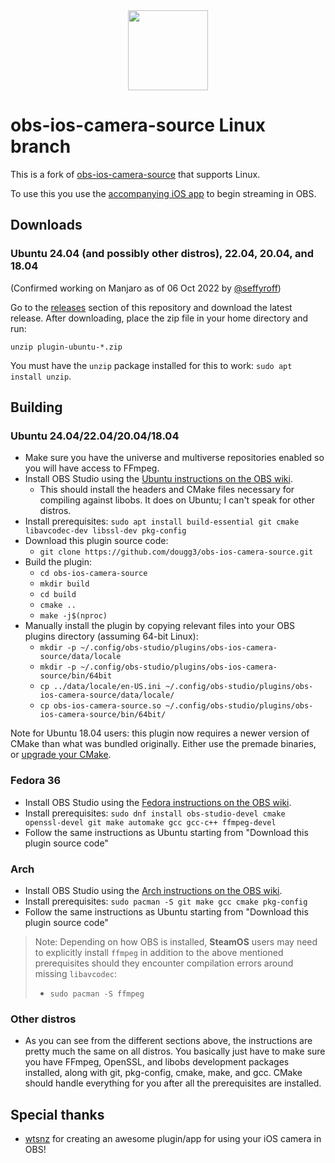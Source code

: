 <div align = "center">
<img src=".github/obs-logo.svg" width="128" height="128" />
</div>


obs-ios-camera-source Linux branch
==============
This is a fork of [obs-ios-camera-source](https://github.com/wtsnz/obs-ios-camera-source) that supports Linux.

To use this you use the [accompanying iOS app](https://obs.camera/) to begin streaming in OBS.

## Downloads

### Ubuntu 24.04 (and possibly other distros), 22.04, 20.04, and 18.04
(Confirmed working on Manjaro as of 06 Oct 2022 by [@seffyroff](https://github.com/seffyroff))

Go to the [releases](https://github.com/dougg3/obs-ios-camera-source/releases) section of this repository and download the latest release. After downloading, place the zip file in your home directory and run:

```
unzip plugin-ubuntu-*.zip
```

You must have the `unzip` package installed for this to work: `sudo apt install unzip`.

## Building

### Ubuntu 24.04/22.04/20.04/18.04

- Make sure you have the universe and multiverse repositories enabled so you will have access to FFmpeg.
- Install OBS Studio using the [Ubuntu instructions on the OBS wiki](https://obsproject.com/wiki/install-instructions#ubuntu-installation).
  - This should install the headers and CMake files necessary for compiling against libobs. It does on Ubuntu; I can't speak for other distros.
- Install prerequisites: `sudo apt install build-essential git cmake libavcodec-dev libssl-dev pkg-config`
- Download this plugin source code:
  - `git clone https://github.com/dougg3/obs-ios-camera-source.git`
- Build the plugin:
  - `cd obs-ios-camera-source`
  - `mkdir build`
  - `cd build`
  - `cmake ..`
  - `make -j$(nproc)`
- Manually install the plugin by copying relevant files into your OBS plugins directory (assuming 64-bit Linux):
  - `mkdir -p ~/.config/obs-studio/plugins/obs-ios-camera-source/data/locale`
  - `mkdir -p ~/.config/obs-studio/plugins/obs-ios-camera-source/bin/64bit`
  - `cp ../data/locale/en-US.ini ~/.config/obs-studio/plugins/obs-ios-camera-source/data/locale/`
  - `cp obs-ios-camera-source.so ~/.config/obs-studio/plugins/obs-ios-camera-source/bin/64bit/`

Note for Ubuntu 18.04 users: this plugin now requires a newer version of CMake than what was bundled originally. Either use the premade binaries, or [upgrade your CMake](https://apt.kitware.com/).

### Fedora 36

- Install OBS Studio using the [Fedora instructions on the OBS wiki](https://obsproject.com/wiki/unofficial-linux-builds#fedora).
- Install prerequisites: `sudo dnf install obs-studio-devel cmake openssl-devel git make automake gcc gcc-c++ ffmpeg-devel`
- Follow the same instructions as Ubuntu starting from "Download this plugin source code"

### Arch

- Install OBS Studio using the [Arch instructions on the OBS wiki](https://obsproject.com/wiki/unofficial-linux-builds#arch-linuxmanjaro).
- Install prerequisites: `sudo pacman -S git make gcc cmake pkg-config`
- Follow the same instructions as Ubuntu starting from "Download this plugin source code"

> Note: Depending on how OBS is installed, **SteamOS** users may need to explicitly install `ffmpeg` in addition to the above mentioned prerequisites should they encounter compilation errors around missing `libavcodec`:
> - `sudo pacman -S ffmpeg` 

### Other distros

- As you can see from the different sections above, the instructions are pretty much the same on all distros. You basically just have to make sure you have FFmpeg, OpenSSL, and libobs development packages installed, along with git, pkg-config, cmake, make, and gcc. CMake should handle everything for you after all the prerequisites are installed.

## Special thanks
- [wtsnz](https://github.com/wtsnz) for creating an awesome plugin/app for using your iOS camera in OBS!
